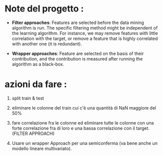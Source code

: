 # Note del progetto : 
- **Filter approaches**: Features are selected before the data mining algorithm is run. The specific filtering method might be independent of the learning algorithm. For instance, we may remove features with little correlation with the target, or remove a feature that is highly correlated with another one (it is redundant).

 - **Wrapper approaches**: Feature are selected on the basis of their contribution, and the contribution is measured after running the algorithm as a black-box.



# azioni da fare : 

1) split train & test 

2) eliminare le colonne del train cui c'è una quantità di NaN maggiore del 50% 

3) fare correlazione fra le colonne ed eliminare tutte le colonne con una forte correlazione fra di loro e una bassa correlazione con il target. (FILTER APPROACH)
4) Usare un wrapper Approach per una semiconferma (va bene anche un modello lineare multivariato).

